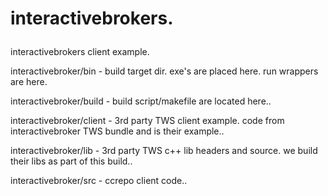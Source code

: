 # interactivebrokers.<p>
interactivebrokers client example.<p>

interactivebroker/bin - build target dir. exe's are placed here. run wrappers are here.<p>
interactivebroker/build - build script/makefile are located here..<p>
interactivebroker/client - 3rd party TWS client example. code from interactivebroker TWS bundle and is their example..<p>
interactivebroker/lib - 3rd party TWS c++ lib headers and source. we build their libs as part of this build..<p>
interactivebroker/src - ccrepo client code..<p>

